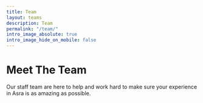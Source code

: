 ```yaml
---
title: Team
layout: teams
description: Team
permalink: "/team/"
intro_image_absolute: true
intro_image_hide_on_mobile: false
---
```


# Meet The Team

Our staff team are here to help and work hard to make sure your experience in Asra is as amazing as possible.
